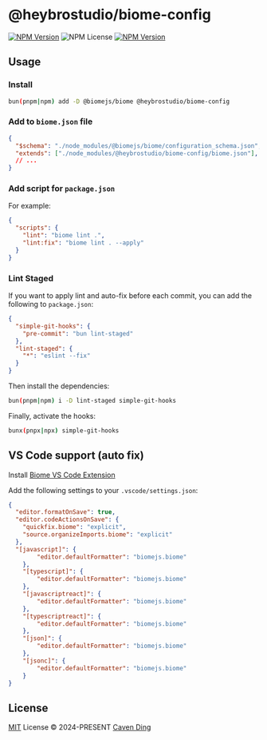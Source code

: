 # @heybrostudio/biome-config

[![NPM Version](https://img.shields.io/npm/v/%40heybrostudio%2Fbiome-config?label=)](https://github.com/heybrostudio/biome-config) ![NPM License](https://img.shields.io/npm/l/%40heybrostudio%2Fbiome-config) [![NPM Version](https://img.shields.io/npm/v/%40biomejs%2Fbiome?label=biome)](https://biomejs.dev/)

## Usage

### Install

```bash
bun(pnpm|npm) add -D @biomejs/biome @heybrostudio/biome-config
```

### Add to `biome.json` file

```json
{
  "$schema": "./node_modules/@biomejs/biome/configuration_schema.json",
  "extends": ["./node_modules/@heybrostudio/biome-config/biome.json"],
  // ...
}
```

### Add script for `package.json`

For example:

```json
{
  "scripts": {
    "lint": "biome lint .",
    "lint:fix": "biome lint . --apply"
  }
}
```

### Lint Staged

If you want to apply lint and auto-fix before each commit, you can add the following to `package.json`:

```json
{
  "simple-git-hooks": {
    "pre-commit": "bun lint-staged"
  },
  "lint-staged": {
    "*": "eslint --fix"
  }
}
```

Then install the dependencies:

```bash
bun(pnpm|npm) i -D lint-staged simple-git-hooks
```

Finally, activate the hooks:

```bash
bunx(pnpx|npx) simple-git-hooks
```

## VS Code support (auto fix)

Install [Biome VS Code Extension](https://marketplace.visualstudio.com/items?itemName=biomejs.biome)

Add the following settings to your `.vscode/settings.json`:

```json
{
  "editor.formatOnSave": true,
  "editor.codeActionsOnSave": {
    "quickfix.biome": "explicit",
    "source.organizeImports.biome": "explicit"
  },
  "[javascript]": {
		"editor.defaultFormatter": "biomejs.biome"
	},
	"[typescript]": {
		"editor.defaultFormatter": "biomejs.biome"
	},
	"[javascriptreact]": {
		"editor.defaultFormatter": "biomejs.biome"
	},
	"[typescriptreact]": {
		"editor.defaultFormatter": "biomejs.biome"
	},
	"[json]": {
		"editor.defaultFormatter": "biomejs.biome"
	},
	"[jsonc]": {
		"editor.defaultFormatter": "biomejs.biome"
	}
}
```

## License

[MIT](./LICENSE) License &copy; 2024-PRESENT [Caven Ding](https://github.com/keyding)
